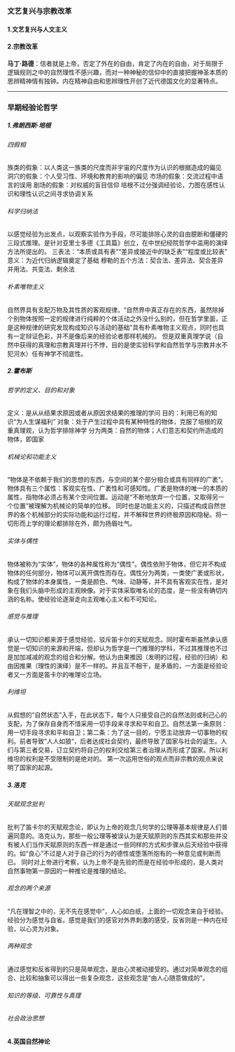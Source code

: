 ### 文艺复兴与宗教改革
#### 1.文艺复兴与人文主义
#### 2.宗教改革
**马丁·路德**：信者就是上帝，否定了外在的自由，肯定了内在的自由，对于局限于逻辑规则之中的自然理性不感兴趣，而对一种神秘的信仰中的直接把握神圣本质的思辨精神情有独钟。内在精神自由和思辨理性开创了近代德国文化的显著特点。
___
### 早期经验论哲学
##### 1.弗朗西斯·培根
###### 四假相
族类的假象：以人类这一族类的尺度而非宇宙的尺度作为认识的根据造成的偏见
洞穴的假象：个人受习性、环境和教育的影响的偏见
市场的假象：交流过程中语言的误用
剧场的假象：对权威的盲目信仰
培根不过分强调经验论，力图在感性认识和理性认识之间寻求协调关系
###### 科学归纳法
以感觉经验为出发点，以观察实验作为手段，尽可能排除心灵的自由臆断和僵硬的三段式推理。是针对亚里士多德《工具篇》创立，在中世纪经院哲学中滥用的演绎方法所提出的。
三表法：“本质或具有表”“差异或接近中的缺乏表”“程度或比较表”
意义：为近代归纳逻辑奠定了基础
穆勒的五个方法：契合法、差异法、契合差异并用法、共变法、剩余法
###### 朴素唯物主义
自然界具有支配万物及其性质的客观规律。“自然界中真正存在的东西，虽然除掉个别物体按照一定的规律进行纯粹的个体活动之外没什么别的，但在哲学里面，正是这种规律的研究发现构成知识与活动的基础”具有朴素唯物主义观点，同时也具有一定辩证色彩，并不是像后来的经验论者那样机械的。
但是双重真理学说（自然中获得的真理和宗教真理并行不悖，目的是使实验科学和自然哲学与宗教井水不犯河水）任有神学不彻底性。
##### 2.霍布斯
###### 哲学的定义、目的和对象
定义：是从从结果求原因或者从原因求结果的推理的学问
目的：利用已有的知识“为人生谋福利”
对象：处于产生过程中具有某种特性的物体，克服了培根的双重真理观，认为哲学排除神学
分为两类：自然的物体；人们意志和契约所造成的物体，即国家
###### 机械论和功能主义
“物体是不依赖于我们的思想的东西，与空间的某个部分相合或具有同样的广袤”。物体具有三个属性：客观实在性、广袤性和可感知性。广袤是物体的唯一的本质的属性，指物体必须占有某个空间位置。运动是“不断地放弃一个位置，又取得另一个位置”被理解为机械论的简单的位移。
同时也是功能主义的，只描述构成自然世界的各个机械部分的实际功能和运行过程，并不解释世界的终极原因和隐秘。将一切形而上学的理论都排除在外，颇为扬眉吐气。
###### 实体与偶性
物体被称为“实体”，物体的各种属性称为“偶性”。偶性依附于物体，但它并不构成物体的任何部分，物体可以离开偶性而存在。偶性分为两类，一类使广袤或形状，构成了物体的本身属性，一类是颜色、气味、动静等，并不具有客观实在性，是对象在我们头脑中形成的主观映像。对于实体采取唯名论的态度，是一些没有确切内涵的名称。使经验论逐渐走向主观唯心主义和不可知论。
###### 感觉与推理
承认一切知识都来源于感觉经验，驳斥笛卡尔的天赋观念。同时霍布斯虽然承认感觉是一切知识的来源和开端，但却认为哲学是一门推理的学科，不过其推理也不过是加加减减的观念的组合和分解。他认为由果推因（发明的过程，经验的归纳）和由因推果（理性的演绎）是不一样的。并且互不相干，是矛盾的，一方面是经验论者又一方面是笛卡尔的唯理论立场。
###### 利维坦
从假想的“自然状态”入手，在此状态下，每个人只接受自己的自然法则或利己心的支配，为了保存自身而不惜采用一切手段来寻求和平和自卫。自然法第一条原则：用一切手段寻求和平和自卫；第二条：为了这一目的，宁愿主动放弃一切事物的权利。前者导致”人人如狼“，后者达成社会契约，最终导致了国家与社会的诞生。人们与第三者交易，订立契约将自己的权利交给第三者治理从而形成了国家。所以利维坦的权利是不受限制的是绝对的。
第一次运用世俗的观点而非宗教的观点来说明了国家的起源。
##### 3.洛克
###### 天赋观念批判
批判了笛卡尔的天赋观念论，即认为上帝的观念几何学的公理等基本规律是人们普遍同意的。洛克认为，那些一般公理等被误认为是天赋原则的东西其实和那些并没有被人们当作天赋原则的东西一样是通过一些同样的方式和步骤从后天经验中获得的。如“良心”不过是人对于自己的行为的德性或堕落所抱有的一种意见或判断而已。
同时对上帝进行考察，认为上帝不是先验的而是在经验中形成的，是人类对自然事物第一原因的一种推论是推理的结论。
###### 观念的两个来源
“凡在理智之中的，无不先在感觉中”，人心如白纸，上面的一切观念来自于经验。经验分为感觉与自省。感觉是我们的感官对外界刺激的感受，反省则是一种内在经验，以心灵为对象。
###### 两种观念
通过感觉和反省得到的只是简单观念，是由心灵被动接受的。通过对简单观念的组合、比较和抽象可以得出一些复杂观念，这些观念是“由人心随意做成的”。
###### 知识的等级、可靠性与真理
###### 社会政治思想
#### 4.英国自然神论

